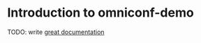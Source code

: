 # Introduction to omniconf-demo

TODO: write [great documentation](http://jacobian.org/writing/what-to-write/)
